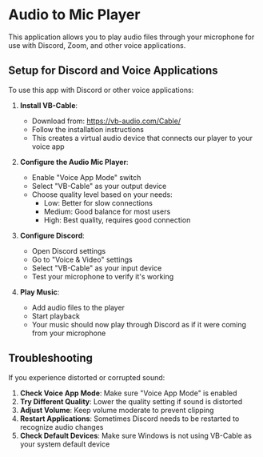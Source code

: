 # Audio to Mic Player

This application allows you to play audio files through your microphone for use with Discord, Zoom, and other voice applications.

## Setup for Discord and Voice Applications

To use this app with Discord or other voice applications:

1. **Install VB-Cable**:
   - Download from: https://vb-audio.com/Cable/
   - Follow the installation instructions
   - This creates a virtual audio device that connects our player to your voice app

2. **Configure the Audio Mic Player**:
   - Enable "Voice App Mode" switch
   - Select "VB-Cable" as your output device
   - Choose quality level based on your needs:
     - Low: Better for slow connections
     - Medium: Good balance for most users
     - High: Best quality, requires good connection

3. **Configure Discord**:
   - Open Discord settings
   - Go to "Voice & Video" settings
   - Select "VB-Cable" as your input device
   - Test your microphone to verify it's working

4. **Play Music**:
   - Add audio files to the player
   - Start playback
   - Your music should now play through Discord as if it were coming from your microphone

## Troubleshooting

If you experience distorted or corrupted sound:

1. **Check Voice App Mode**: Make sure "Voice App Mode" is enabled
2. **Try Different Quality**: Lower the quality setting if sound is distorted
3. **Adjust Volume**: Keep volume moderate to prevent clipping
4. **Restart Applications**: Sometimes Discord needs to be restarted to recognize audio changes
5. **Check Default Devices**: Make sure Windows is not using VB-Cable as your system default device
